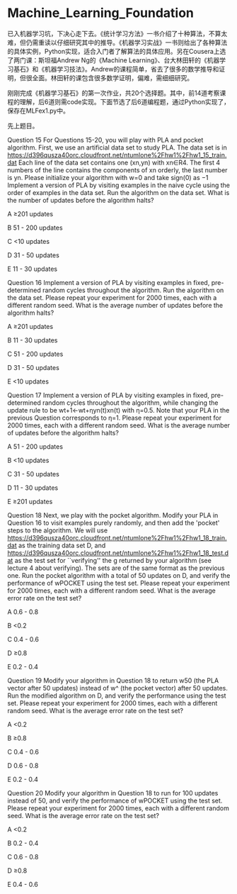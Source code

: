 # Machine_Learning_Foundation

已入机器学习坑，下决心走下去。《统计学习方法》一书介绍了十种算法，不算太难，但仍需重读以仔细研究其中的推导。《机器学习实战》一书则给出了各种算法的具体实例，Python实现，适合入门者了解算法的具体应用。另在Cousera上选了两门课：斯坦福Andrew Ng的《Machine Learning》、台大林田轩的《机器学习基石》和《机器学习技法》。Andrew的课程简单，省去了很多的数学推导和证明，但很全面。林田轩的课包含很多数学证明，偏难，需细细研究。

刚刚完成《机器学习基石》的第一次作业，共20个选择题。其中，前14道考察课程的理解，后6道则需code实现。下面节选了后6道编程题，通过Python实现了，保存在MLFex1.py中。

先上题目。

Question 15
For Questions 15-20, you will play with PLA and pocket algorithm. First, we use an artificial data set to study PLA. The data set is in
https://d396qusza40orc.cloudfront.net/ntumlone%2Fhw1%2Fhw1_15_train.dat
Each line of the data set contains one (xn,yn) with xn∈R4. The first 4 numbers of the line contains the components of xn orderly, the last number is yn.
Please initialize your algorithm with w=0 and take sign(0) as −1
Implement a version of PLA by visiting examples in the naive cycle using the order of examples in the data set. Run the algorithm on the data set. What is the number of updates before the algorithm halts?

A   ≥201 updates

B   51 - 200 updates

C   <10 updates

D   31 - 50 updates

E   11 - 30 updates

Question 16
Implement a version of PLA by visiting examples in fixed, pre-determined random cycles throughout the algorithm. Run the algorithm on the data set. Please repeat your experiment for 2000 times, each with a different random seed. What is the average number of updates before the algorithm halts?

A   ≥201 updates

B   11 - 30 updates

C   51 - 200 updates

D   31 - 50 updates

E   <10 updates

Question 17
Implement a version of PLA by visiting examples in fixed, pre-determined random cycles throughout the algorithm, while changing the update rule to be
wt+1←wt+ηyn(t)xn(t)
with η=0.5. Note that your PLA in the previous Question corresponds to η=1. Please repeat your experiment for 2000 times, each with a different random seed. What is the average number of updates before the algorithm halts?

A   51 - 200 updates

B   <10 updates

C   31 - 50 updates

D   11 - 30 updates

E   ≥201 updates

Question 18
Next, we play with the pocket algorithm. Modify your PLA in Question 16 to visit examples purely randomly, and then add the 'pocket' steps to the algorithm. We will use
https://d396qusza40orc.cloudfront.net/ntumlone%2Fhw1%2Fhw1_18_train.dat
as the training data set D, and
https://d396qusza40orc.cloudfront.net/ntumlone%2Fhw1%2Fhw1_18_test.dat
as the test set for ``verifying'' the g returned by your algorithm (see lecture 4 about verifying). The sets are of the same format as the previous one.
Run the pocket algorithm with a total of 50 updates on D, and verify the performance of wPOCKET using the test set. Please repeat your experiment for 2000 times, each with a different random seed. What is the average error rate on the test set?

A   0.6 - 0.8

B   <0.2

C   0.4 - 0.6

D   ≥0.8

E   0.2 - 0.4

Question 19
Modify your algorithm in Question 18 to return w50 (the PLA vector after 50 updates) instead of w^ (the pocket vector) after 50 updates. Run the modified algorithm on D, and verify the performance using the test set. Please repeat your experiment for 2000 times, each with a different random seed. What is the average error rate on the test set?

A   <0.2

B   ≥0.8

C   0.4 - 0.6

D   0.6 - 0.8

E   0.2 - 0.4

Question 20
Modify your algorithm in Question 18 to run for 100 updates instead of 50, and verify the performance of wPOCKET using the test set. Please repeat your experiment for 2000 times, each with a different random seed. What is the average error rate on the test set?

A   <0.2

B   0.2 - 0.4

C   0.6 - 0.8

D   ≥0.8

E   0.4 - 0.6


